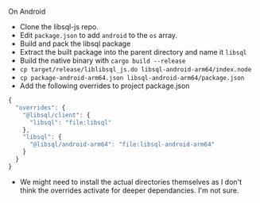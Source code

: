 On Android

- Clone the libsql-js repo.
- Edit `package.json` to add `android` to the `os` array. 
- Build and pack the libsql package
- Extract the built package into the parent directory and name it `libsql`
- Build the native binary with `cargo build --release`
- `cp target/release/liblibsql_js.do libsql-android-arm64/index.node`
- `cp package-android-arm64.json libsql-android-arm64/package.json`
- Add the following overrides to project package.json
```js
{
  "overrides": {
    "@libsql/client": {
      "libsql": "file:libsql"
    },
    "libsql": {
      "@libsql/android-arm64": "file:libsql-android-arm64"
    }
  }
}
```
- We might need to install the actual directories themselves as I don't think the overrides activate for deeper dependancies. I'm not sure.